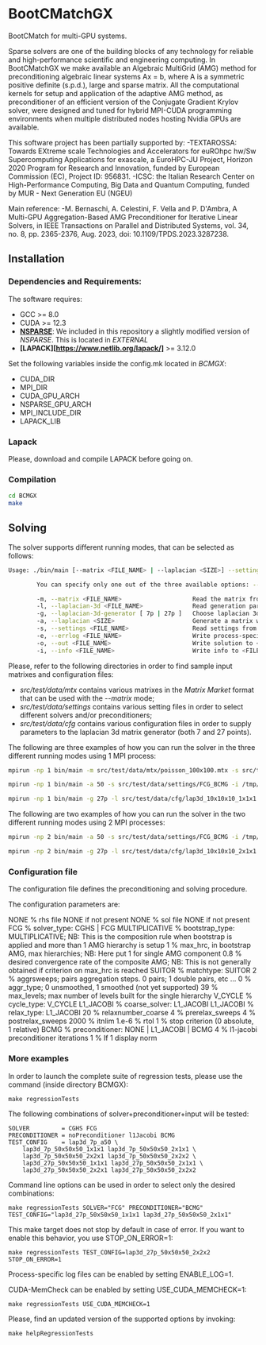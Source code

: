 # BootCMatchGX
BootCMatch for multi-GPU systems.

Sparse solvers are one of the building blocks of any technology for reliable and high-performance scientific and engineering computing. In BootCMatchGX we make available an Algebraic MultiGrid (AMG) 
method for preconditioning algebraic linear systems Ax = b, where A is a symmetric positive definite (s.p.d.), large and sparse matrix. All the computational kernels for setup and application
of the adaptive AMG method, as preconditioner of an efficient version of the Conjugate Gradient Krylov solver, were designed and tuned for hybrid MPI-CUDA programming environments when multiple 
distributed nodes hosting Nvidia GPUs are available.

This software project has been partially supported by:
-TEXTAROSSA: Towards EXtreme scale Technologies and Accelerators for euROhpc hw/Sw Supercomputing Applications for exascale, a EuroHPC-JU Project, Horizon 2020 Program for Research and Innovation, 
funded by European Commission (EC), Project ID: 956831.
-ICSC: the Italian Research Center on High-Performance Computing, Big Data and Quantum Computing, funded by MUR - Next Generation EU (NGEU)

Main reference:
-M. Bernaschi, A. Celestini, F. Vella and P. D'Ambra, A Multi-GPU Aggregation-Based AMG Preconditioner for Iterative Linear Solvers, in IEEE Transactions on Parallel and Distributed Systems, 
vol. 34, no. 8, pp. 2365-2376, Aug. 2023, doi: 10.1109/TPDS.2023.3287238. 

## Installation
### Dependencies and Requirements:

The software requires:
* GCC >= 8.0
* CUDA >= 12.3
* **[NSPARSE](https://github.com/EBD-CREST/nsparse)**: We included in this repository a slightly modified version of *NSPARSE*. This is located in *EXTERNAL*
* **[LAPACK][https://www.netlib.org/lapack/]** >= 3.12.0

Set the following variables inside the config.mk located in *BCMGX*:
* CUDA_DIR
* MPI_DIR
* CUDA_GPU_ARCH
* NSPARSE_GPU_ARCH
* MPI_INCLUDE_DIR
* LAPACK_LIB

### Lapack

Please, download and compile LAPACK before going on.

### Compilation

```sh
cd BCMGX 
make
```

## Solving 

The solver supports different running modes, that can be selected as follows:

```sh
Usage: ./bin/main [--matrix <FILE_NAME> | --laplacian <SIZE>] --settings <FILE_NAME> --info <FILE_NAME>

        You can specify only one out of the three available options: --matrix, --laplacian-3d and --laplacian

        -m, --matrix <FILE_NAME>                    Read the matrix from file <FILE_NAME>.
        -l, --laplacian-3d <FILE_NAME>              Read generation parameters from file <FILE_NAME>.
        -g, --laplacian-3d-generator [ 7p | 27p ]   Choose laplacian 3d generator (7 points or 27 points).
        -a, --laplacian <SIZE>                      Generate a matrix whose size is <SIZE>^3.
        -s, --settings <FILE_NAME>                  Read settings from file <FILE_NAME>.
        -e, --errlog <FILE_NAME>                    Write process-specific log to <FILE_NAME><PROC_ID>.
        -o, --out <FILE_NAME>                       Write solution to <FILE_NAME>.
        -i, --info <FILE_NAME>                      Write info to <FILE_NAME>.
```

Please, refer to the following directories in order to find sample input matrixes
and configuration files:
* *src/test/data/mtx* contains various matrixes in the *Matrix Market* format that can be used with the *--matrix* mode;
* *src/test/data/settings* contains various setting files in order to select
different solvers and/or preconditioners;
* *src/test/data/cfg* contains various configuration files in order to supply
parameters to the laplacian 3d matrix generator (both 7 and 27 points).

The following are three examples of how you can run the solver in the three different running modes using 1 MPI process:

```sh
mpirun -np 1 bin/main -m src/test/data/mtx/poisson_100x100.mtx -s src/test/data/settings/FCG_BCMG -i /tmp/out_info -o /tmp/out_solution

mpirun -np 1 bin/main -a 50 -s src/test/data/settings/FCG_BCMG -i /tmp/out_info -o /tmp/out_solution

mpirun -np 1 bin/main -g 27p -l src/test/data/cfg/lap3d_10x10x10_1x1x1.cfg -s src/test/data/settings/FCG_BCMG -i /tmp/out_info -o /tmp/out_solution
```

The following are two examples of how you can run the solver in the two different running modes using 2 MPI processes:

```sh
mpirun -np 2 bin/main -a 50 -s src/test/data/settings/FCG_BCMG -i /tmp/out_info -o /tmp/out_solution

mpirun -np 2 bin/main -g 27p -l src/test/data/cfg/lap3d_10x10x10_2x1x1.cfg -s src/test/data/settings/FCG_BCMG -i /tmp/out_info -o /tmp/out_solution
```

### Configuration file

The configuration file defines the preconditioning and solving procedure.

The configuration parameters are:

NONE            % rhs file NONE if not present
NONE            % sol file NONE if not present
FCG             % solver_type: CGHS | FCG
MULTIPLICATIVE  % bootstrap_type: MULTIPLICATIVE; NB: This is the composition rule when bootstrap is applied and more than 1 AMG hierarchy is setup
1               % max_hrc, in bootstrap AMG, max hierarchies; NB: Here put 1 for single AMG component
0.8             % desired convergence rate of the composite AMG; NB: This is not generally obtained if criterion on max_hrc is reached
SUITOR          % matchtype: SUITOR
2               % aggrsweeps; pairs aggregation steps. 0 pairs; 1 double pairs, etc ...
0               % aggr_type; 0 unsmoothed, 1 smoothed (not yet supported)
39              % max_levels; max number of levels built for the single hierarchy
V_CYCLE         % cycle_type: V_CYCLE
L1_JACOBI       % coarse_solver: L1_JACOBI
L1_JACOBI       % relax_type: L1_JACOBI
20              % relaxnumber_coarse
4               % prerelax_sweeps
4               % postrelax_sweeps
2000            % itnlim
1.e-6           % rtol
1               % stop criterion (0 absolute, 1 relative)
BCMG            % preconditioner: NONE | L1_JACOBI | BCMG
4               % l1-jacobi preconditioner iterations
1               % If 1 display norm

### More examples

In order to launch the complete suite of regression tests, please use the command (inside directory BCMGX):

    make regressionTests

The following combinations of solver+preconditioner+input will be tested:

    SOLVER         = CGHS FCG
    PRECONDITIONER = noPreconditioner l1Jacobi BCMG
    TEST_CONFIG    = lap3d_7p_a50 \
        lap3d_7p_50x50x50_1x1x1 lap3d_7p_50x50x50_2x1x1 \
        lap3d_7p_50x50x50_2x2x1 lap3d_7p_50x50x50_2x2x2 \
        lap3d_27p_50x50x50_1x1x1 lap3d_27p_50x50x50_2x1x1 \
        lap3d_27p_50x50x50_2x2x1 lap3d_27p_50x50x50_2x2x2

Command line options can be used in order to select only the desired combinations:

    make regressionTests SOLVER="FCG" PRECONDITIONER="BCMG" TEST_CONFIG="lap3d_27p_50x50x50_1x1x1 lap3d_27p_50x50x50_2x1x1"

This make target does not stop by default in case of error. If you want to enable this behavior, you use STOP_ON_ERROR=1:

    make regressionTests TEST_CONFIG=lap3d_27p_50x50x50_2x2x2 STOP_ON_ERROR=1

Process-specific log files can be enabled by setting ENABLE_LOG=1.

CUDA-MemCheck can be enabled by setting USE_CUDA_MEMCHECK=1:

    make regressionTests USE_CUDA_MEMCHECK=1

Please, find an updated version of the supported options by invoking:

    make helpRegressionTests
	
